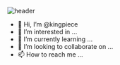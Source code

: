 ![header](https://capsule-render.vercel.app/api?type=shark&color=timeGradient&height=200&section=header&text=JunHyuk%20&animation=scaleIn&fontSize=40)



- 👋 Hi, I’m @kingpiece
- 👀 I’m interested in ...
- 🌱 I’m currently learning ...
- 💞️ I’m looking to collaborate on ...
- 📫 How to reach me ...

<!---
kingpiece/kingpiece is a ✨ special ✨ repository because its `README.md` (this file) appears on your GitHub profile.
You can click the Preview link to take a look at your changes.
--->
